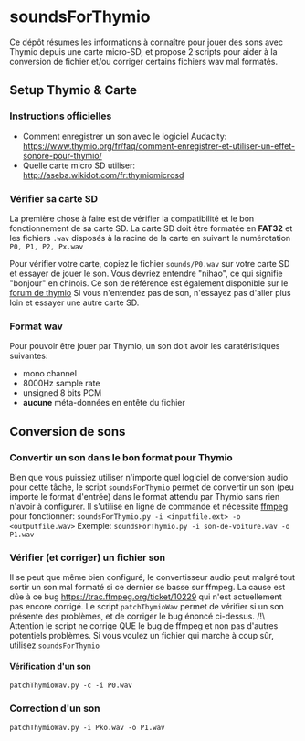 # soundsForThymio

Ce dépôt résumes les informations à connaître pour jouer des sons avec Thymio depuis une carte micro-SD, et propose 2 scripts pour aider à la conversion de fichier et/ou corriger certains fichiers wav mal formatés.

## Setup Thymio & Carte

### Instructions officielles
- Comment enregistrer un son avec le logiciel Audacity: https://www.thymio.org/fr/faq/comment-enregistrer-et-utiliser-un-effet-sonore-pour-thymio/
- Quelle carte micro SD utiliser: http://aseba.wikidot.com/fr:thymiomicrosd

### Vérifier sa carte SD

La première chose à faire est de vérifier la compatibilité et le bon fonctionnement de sa carte SD. La carte SD doit être formatée en **FAT32** et les fichiers `.wav` disposés à la racine de la carte en suivant la numérotation `P0, P1, P2, Px.wav`

Pour vérifier votre carte, copiez le fichier `sounds/P0.wav` sur votre carte SD et essayer de jouer le son. 
Vous devriez entendre "nihao", ce qui signifie "bonjour" en chinois. Ce son de référence est également disponible sur le [forum de thymio](http://aseba.wdfiles.com/local--files/fr:thymioapi/s0.wav)
Si vous n'entendez pas de son, n'essayez pas d'aller plus loin et essayer une autre carte SD.

### Format wav

Pour pouvoir être jouer par Thymio, un son doit avoir les caratéristiques suivantes:
* mono channel
* 8000Hz sample rate
* unsigned 8 bits PCM
* **aucune** méta-données en entête du fichier

## Conversion de sons

### Convertir un son dans le bon format pour Thymio

Bien que vous puissiez utiliser n'importe quel logiciel de conversion audio pour cette tâche, le script `soundsForThymio` permet de convertir un son (peu importe le format d'entrée) dans le format attendu par Thymio sans rien n'avoir à configurer. Il s'utilise en ligne de commande et nécessite [ffmpeg](https://ffmpeg.org/) pour fonctionner:
`soundsForThymio.py -i <inputfile.ext> -o <outputfile.wav>`
Exemple:
`soundsForThymio.py -i son-de-voiture.wav -o P1.wav`

### Vérifier (et corriger) un fichier son

Il se peut que même bien configuré, le convertisseur audio peut malgré tout sortir un son mal formaté si ce dernier se basse sur ffmpeg. La cause est dûe à ce bug https://trac.ffmpeg.org/ticket/10229 qui n'est actuellement pas encore corrigé. 
Le script `patchThymioWav` permet de vérifier si un son présente des problèmes, et de corriger le bug énoncé ci-dessus. /!\ Attention le script ne corrige QUE le bug de ffmpeg et non pas d'autres potentiels problèmes. Si vous voulez un fichier qui marche à coup sûr, utilisez `soundsForThymio`

#### Vérification d'un son
`patchThymioWav.py -c -i P0.wav`

### Correction d'un son
`patchThymioWav.py -i Pko.wav -o P1.wav`

